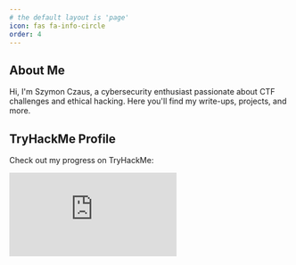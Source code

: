 ```yaml
---
# the default layout is 'page'
icon: fas fa-info-circle
order: 4
---
```


## About Me

Hi, I'm Szymon Czaus, a cybersecurity enthusiast passionate about CTF challenges and ethical hacking. Here you'll find my write-ups, projects, and more.

## TryHackMe Profile

Check out my progress on TryHackMe:

<iframe src="https://tryhackme.com/api/v2/badges/public-profile?userPublicId=4225565" style='border:none;'></iframe>
